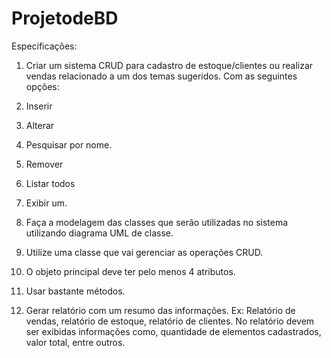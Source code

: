 # ProjetodeBD
Especificações:
1. Criar um sistema CRUD para cadastro de estoque/clientes ou realizar vendas relacionado a um dos temas sugeridos. Com as seguintes opções:
1. Inserir 
2. Alterar 
3. Pesquisar por nome.
4. Remover 
5. Listar todos 
6. Exibir um. 

2. Faça a modelagem das classes que serão utilizadas no sistema utilizando diagrama UML de classe. 
3. Utilize uma classe que vai gerenciar as operações CRUD. 
4. O objeto principal deve ter pelo menos 4 atributos. 
5. Usar bastante métodos. 
6. Gerar relatório com um resumo das informações. Ex: Relatório de vendas, relatório de
estoque, relatório de clientes. No relatório devem ser exibidas informações como,
quantidade de elementos cadastrados, valor total, entre outros. 
